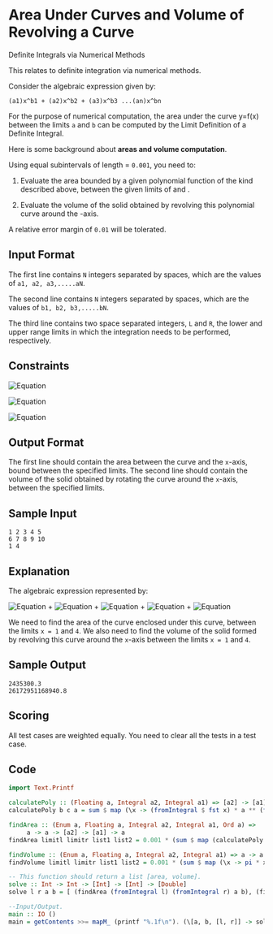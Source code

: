 # Area Under Curves and Volume of Revolving a Curve

Definite Integrals via Numerical Methods

This relates to definite integration via numerical methods.

Consider the algebraic expression given by:

    (a1)x^b1 + (a2)x^b2 + (a3)x^b3 ...(an)x^bn

For the purpose of numerical computation, the area under the curve y=f(x) between the limits `a` and `b` can be computed by the Limit Definition of a Definite Integral.

Here is some background about **areas and volume computation**.

Using equal subintervals of length = `0.001`, you need to:

1. Evaluate the area bounded by a given polynomial function of the kind described above, between the given limits of  and .

2. Evaluate the volume of the solid obtained by revolving this polynomial curve around the -axis.

A relative error margin of `0.01` will be tolerated.

## Input Format

The first line contains `N` integers separated by spaces, which are the values of `a1, a2, a3,.....aN`.

The second line contains `N` integers separated by spaces, which are the values of `b1, b2, b3,.....bN`.

The third line contains two space separated integers, `L` and `R`, the lower and upper range limits in which the integration needs to be performed, respectively.

## Constraints

![Equation](https://render.githubusercontent.com/render/math?math=-1000%20\leq%20a\leq%201000)

![Equation](https://render.githubusercontent.com/render/math?math=-20%20\leq%20b\leq%2020)

![Equation](https://render.githubusercontent.com/render/math?math=1%20\leq%20L%20%3C%20R\leq%2020)

## Output Format

The first line should contain the area between the curve and the `x`-axis, bound between the specified limits.
The second line should contain the volume of the solid obtained by rotating the curve around the `x`-axis, between the specified limits.

## Sample Input

    1 2 3 4 5
    6 7 8 9 10
    1 4  
## Explanation

The algebraic expression represented by:

![Equation](https://render.githubusercontent.com/render/math?math=(1)x^6) + ![Equation](https://render.githubusercontent.com/render/math?math=(2)x^7) + ![Equation](https://render.githubusercontent.com/render/math?math=(3)x^8) + ![Equation](https://render.githubusercontent.com/render/math?math=(4)x^9) + ![Equation](https://render.githubusercontent.com/render/math?math=(5)x^10)

We need to find the area of the curve enclosed under this curve, between the limits `x = 1` and `4`. We also need to find the volume of the solid formed by revolving this curve around the `x`-axis between the limits `x = 1` and `4`.

## Sample Output

    2435300.3
    26172951168940.8
## Scoring

All test cases are weighted equally. You need to clear all the tests in a test case.

## Code

```haskell
import Text.Printf

calculatePoly :: (Floating a, Integral a2, Integral a1) => [a2] -> [a1] -> a -> a
calculatePoly b c a = sum $ map (\x -> (fromIntegral $ fst x) * a ** (fromIntegral $ snd x)) (zip b c)

findArea :: (Enum a, Floating a, Integral a2, Integral a1, Ord a) =>
     a -> a -> [a2] -> [a1] -> a
findArea limitl limitr list1 list2 = 0.001 * (sum $ map (calculatePoly list1 list2) $ [ i*k | i <- [limitl*1000..limitr*1000], k <- [0.001]])

findVolume :: (Enum a, Floating a, Integral a2, Integral a1) => a -> a -> [a2] -> [a1] -> a
findVolume limitl limitr list1 list2 = 0.001 * (sum $ map (\x -> pi * x ** 2) $ map (calculatePoly list1 list2) $ [ i*k | i <- [limitl*1000..limitr*1000], k <- [0.001]])

-- This function should return a list [area, volume].
solve :: Int -> Int -> [Int] -> [Int] -> [Double]
solve l r a b = [ (findArea (fromIntegral l) (fromIntegral r) a b), (findVolume (fromIntegral l) (fromIntegral r) a b) ]

--Input/Output.
main :: IO ()
main = getContents >>= mapM_ (printf "%.1f\n"). (\[a, b, [l, r]] -> solve l r a b). map (map read. words). lines
```